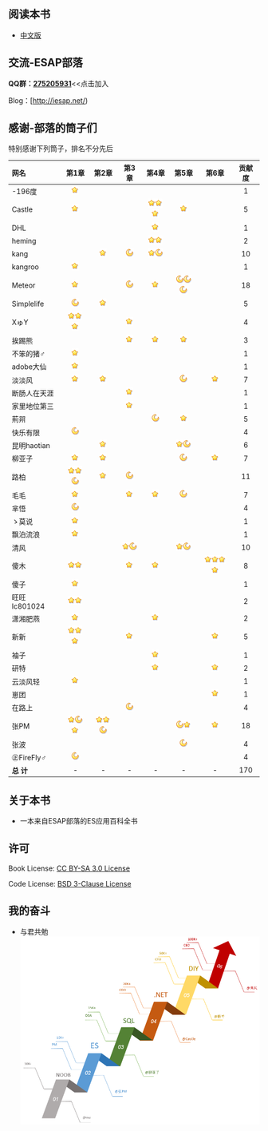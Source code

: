 ## 阅读本书
- [中文版](/zh/preface.md)
 
## 交流-ESAP部落
**QQ群：[275205931](http://shang.qq.com/wpa/qunwpa?idkey=8065d28ea0b39649052de5d2aeab377014d268a5a9fa7463d4873b205233aaff)**<<点击加入

Blog：[http://iesap.net/) 

## 感谢-部落的筒子们
特别感谢下列筒子，排名不分先后  

|网名|第1章|第2章|第3章|第4章|第5章|第6章|贡献度|
|:----|:--:|:--:|:--:|:--:|:--:|:--:|:--:|
|-196度	|![1.3][c]| | | | | |1|
|Castle	|![1.5][c]| | |![4.3,][c]![4.4,][c]![4.5][c]|![5.6][c]| |5|
|DHL	| | | |![4.1][c]| | |1|
|heming	| | | |![4.2,][c]![4.5][c]| | |2|
|kang	| |![2.2][c]|![3.1][b]|![4.3,][c]![4.11][b]| | |10|
|kangroo|![1.3][c]| | | | | |1|
|Meteor	|![1.3][c]| |![3.9][b]|![4.7][c]|![5.2,][b]![5.3,][b]![5.11][b]| |18|
|Simplelife|![1.6][b]|![2.1][c]| | | | |5|
|XゅY	|![1.2,][c]![1.3,][c]![1.4][c]| |![3.2][c]| | | |4|
|挨踢熊	| | |![3.1][c]|![4.11][c]|![5.4][c]| |3|
|不笨的猪♂|![1.3][c]| | | | | |1|
|adobe大仙|![1.3][c]| | | | | |1|
|淡淡风	|![1.4][c]|![2.2][c]| | |![5.5][b]|![6.1][c]|7|
|断肠人在天涯	| | |![3.0][c]| | | |1|
|家里地位第三| | |![3.2][c]| | | |1|
|荊喌	| | | |![4.11,][b]|![5.7][c]| |5|
|快乐有限|![1.7][b]| | | | | |4|
|昆明haotian| |![2.8][c]| | |![5.7,][c]![5.9][b]| |6|
|柳亚子	|![1.4][c]|![2.2][c]| | |![5.8][b]|![6.2][c]|7|
|路柏	|![1.3,][c]![1.4,][c]![1.8][b]|![2.7][c]|![3.9][b]| | | |11|
|毛毛	|![1.1][c]| |![3.3][c]|![4.8][c]|![5.1][b]| |7|
|芈悟	|![1.3][b]| | | | | |4|
|ゝ莫说	|![1.3][c]| | | | | |1|
|飘泊流浪	|![1.3][c]| | | | | |1|
|清风	| | |![3.1,][c]![3.6][b]| |![5.1][c]![5.7][b]| |10|
|傻木	|![1.2,][c]![1.3][c]| |![3.2][c]|![4.9][c]| |![6.3,][c]![6.4,][c]![6.5,][c]![6.6][c]|8|
|傻子	|![1.3][c]| | | | | |1|
|旺旺lc801024	|![1.3,][c]![1.4][c]| | | | | |2|
|潇湘肥燕|![1.2][c]| | |![4.12][c]| | |2|
|新新	|![1.3,][c]![1.4,][c]![1.7][c]| |![3.5][c]| | |![6.1][c]|5|
|袖子	| | | |![4.11][c]| | |1|
|研特	| | | |![4.9][c]| |![6.1][c]|2|
|云淡风轻	|![1.4][c]| | | | | |1|
|崽团	| | | | | |![6.7][c]|1|
|在路上	| | |![3.11][b]| | ||4|
|张PM	|![1.2,][c]![1.3,][b]![1.4][c]|![2.2,][c]![2.3,][c]![2.8][b]| | |![5.2,][b]![5.7][c]|![6.1][c]|18|
|张波| | | | |![5.12][b]| |4|
|㊣FireFly♂|![1.2][b]| | | | | |4|
|**总 计**|-|-|-|-|-|-|170|

[c]:zh/images/c.png "+1"
[b]:zh/images/b.png "+4"
[a]:zh/images/a.png "+16"
[s]:zh/images/s.png "+64"

## 关于本书
* 一本来自ESAP部落的ES应用百科全书 
 
## 许可
Book License: [CC BY-SA 3.0 License](http://creativecommons.org/licenses/by-sa/3.0/)

Code License: [BSD 3-Clause License](LICENSE.md)

## 我的奋斗
* 与君共勉
![](zh/images/1.0.png)
